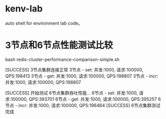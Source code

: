 # kenv-lab
auto shell for environment lab code。


# 3节点和6节点性能测试比较
bash redis-cluster-performance-comparison-simple.sh 

[SUCCESS] 3节点集群连接正常
3节点 - set: 并发:1000, 请求:100000, QPS:198413
3节点 - get: 并发:1000, 请求:100000, QPS:198807
3节点 - incr: 并发:1000, 请求:100000, QPS:198807


[SUCCESS] 开始测试 6节点集群吞吐性能...
6节点 - set: 并发:1000, 请求:100000, QPS:393701
6节点 - get: 并发:1000, 请求:100000, QPS:395257
6节点 - incr: 并发:1000, 请求:100000, QPS:196464
[SUCCESS] 6节点集群测试完成